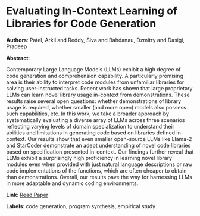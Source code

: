 # Evaluating In-Context Learning of Libraries for Code Generation

**Authors**: Patel, Arkil and Reddy, Siva and Bahdanau, Dzmitry and Dasigi, Pradeep

**Abstract**:

Contemporary Large Language Models (LLMs) exhibit a high degree of code generation and comprehension capability. A particularly promising area is their ability to interpret code modules from unfamiliar libraries for solving user-instructed tasks. Recent work has shown that large proprietary LLMs can learn novel library usage in-context from demonstrations. These results raise several open questions: whether demonstrations of library usage is required, whether smaller (and more open) models also possess such capabilities, etc. In this work, we take a broader approach by systematically evaluating a diverse array of LLMs across three scenarios reflecting varying levels of domain specialization to understand their abilities and limitations in generating code based on libraries defined in-context. Our results show that even smaller open-source LLMs like Llama-2 and StarCoder demonstrate an adept understanding of novel code libraries based on specification presented in-context. Our findings further reveal that LLMs exhibit a surprisingly high proficiency in learning novel library modules even when provided with just natural language descriptions or raw code implementations of the functions, which are often cheaper to obtain than demonstrations. Overall, our results pave the way for harnessing LLMs in more adaptable and dynamic coding environments.

**Link**: [Read Paper](https://doi.org/10.18653/v1/2024.naacl-long.161)

**Labels**: code generation, program synthesis, empirical study
